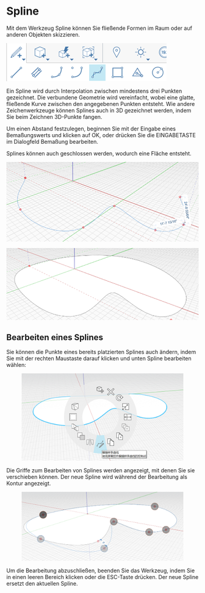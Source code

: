 # Spline 

Mit dem Werkzeug Spline können Sie fließende Formen im Raum oder auf anderen Objekten skizzieren.

![](../.gitbook/assets/spline.png)

Ein Spline wird durch Interpolation zwischen mindestens drei Punkten gezeichnet. Die verbundene Geometrie wird vereinfacht, wobei eine glatte, fließende Kurve zwischen den angegebenen Punkten entsteht. Wie andere Zeichenwerkzeuge können Splines auch in 3D gezeichnet werden, indem Sie beim Zeichnen 3D-Punkte fangen.

Um einen Abstand festzulegen, beginnen Sie mit der Eingabe eines Bemaßungswerts und klicken auf OK, oder drücken Sie die EINGABETASTE im Dialogfeld Bemaßung bearbeiten.

Splines können auch geschlossen werden, wodurch eine Fläche entsteht.

![](../.gitbook/assets/spline2.png)

![](../.gitbook/assets/spline3.png)

## Bearbeiten eines Splines

Sie können die Punkte eines bereits platzierten Splines auch ändern, indem Sie mit der rechten Maustaste darauf klicken und unten Spline bearbeiten wählen:

<figure><img src="../.gitbook/assets/image (8).png" alt=""><figcaption></figcaption></figure>

Die Griffe zum Bearbeiten von Splines werden angezeigt, mit denen Sie sie verschieben können. Der neue Spline wird während der Bearbeitung als Kontur angezeigt.

<figure><img src="../.gitbook/assets/image (5).png" alt=""><figcaption></figcaption></figure>

Um die Bearbeitung abzuschließen, beenden Sie das Werkzeug, indem Sie in einen leeren Bereich klicken oder die ESC-Taste drücken. Der neue Spline ersetzt den aktuellen Spline.
